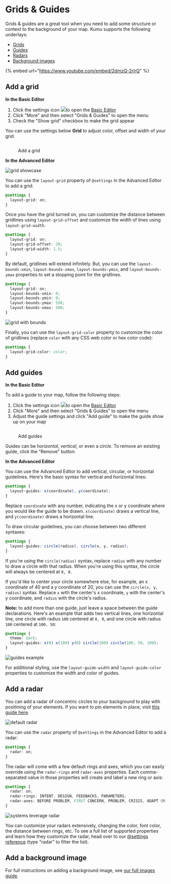 # Grids & Guides

Grids & guides are a great tool when you need to add some structure or context to the background of your map. Kumu supports the following underlays:

* [Grids](underlays.md#add-a-grid)
* [Guides](underlays.md#add-guides)
* [Radars](underlays.md#add-a-radar)
* [Background images](underlays.md#add-a-background-image)

{% embed url="https://www.youtube.com/embed/2dmzQ-2rIrQ" %}

## Add a grid

**In the Basic Editor**

1. Click the settings icon ![](../icons/sliders-h.svg)to open the [Basic Editor](../overview/view-editors.md#basic-editor)
2. Click "More" and then select "Grids & Guides" to open the menu
3. Check the "Show grid" checkbox to make the grid appear&#x20;

You can use the settings below **Grid** to adjust color, offset and width of your grid.

<figure><img src="../.gitbook/assets/Grids and guides.png" alt=""><figcaption><p>Add a grid</p></figcaption></figure>

**In the Advanced Editor**

![grid showcase](../images/grid-showcase.png)

You can use the `layout-grid` property of `@settings` in the Advanced Editor to add a grid:

```scss
@settings {
  layout-grid: on;
}
```

Once you have the grid turned on, you can customize the distance between gridlines using `layout-grid-offset` and customize the width of lines using `layout-grid-width`.

```scss
@settings {
  layout-grid: on;
  layout-grid-offset: 20;
  layout-grid-width: 1.5;
}
```

By default, gridlines will extend infinitely. But, you can use the `layout-bounds-xmin`, `layout-bounds-xmax`, `layout-bounds-ymin`, and `layout-bounds-ymax` properties to set a stopping point for the gridlines.

```scss
@settings {
  layout-grid: on;
  layout-bounds-xmin: 0;
  layout-bounds-ymin: 0;
  layout-bounds-ymax: 550;
  layout-bounds-xmax: 500;
}
```

![grid with bounds](../images/grid-guides-bounds.png)

Finally, you can use the `layout-grid-color` property to customize the color of gridlines (replace `color` with any CSS web color or hex color code):

```scss
@settings {
  layout-grid-color: color;
}
```

## Add guides

**In the Basic Editor**

To add a guide to your map, follow the following steps:&#x20;

1. Click the settings icon ![](../icons/sliders-h.svg)to open the [Basic Editor](../overview/view-editors.md#basic-editor)
2. Click "More" and then select "Grids & Guides" to open the menu
3. Adjust the guide settings and click "Add guide" to make the guide show up on your map

<figure><img src="../.gitbook/assets/Guides.png" alt=""><figcaption><p>Add guides</p></figcaption></figure>

Guides can be _horizontal_, _vertical_, or even a _circle_. To remove an existing guide, click the "Remove" button.

**In the Advanced Editor**&#x20;

You can use the Advanced Editor to add vertical, circular, or horizontal guidelines. Here's the basic syntax for vertical and horizontal lines:

```scss
@settings {
  layout-guides: x(coordinate), y(coordinate);
}
```

Replace `coordinate` with any number, indicating the x or y coordinate where you would like the guide to be drawn. `x(coordinate)` draws a vertical line, and `y(coordinate)` draws a horizontal line.

To draw circular guidelines, you can choose between two different syntaxes:

```scss
@settings {
  layout-guides: circle(radius), circle(x, y, radius);
}
```

If you're using the `circle(radius)` syntax, replace `radius` with any number to draw a circle with that radius. When you're using this syntax, the circle will always be centered at `0, 0`.

If you'd like to center your circle somewhere else, for example, an x coordinate of 40 and a y coordinate of 20, you can use the `circle(x, y, radius)` syntax. Replace `x` with the center's x coordinate, `y` with the center's y coordinate, and `radius` with the circle's radius.

**Note:** to add more than one guide, just leave a space between the guide declarations. Here's an example that adds two vertical lines, one horizontal line, one circle with radius `100` centered at `0, 0`, and one circle with radius `100` centered at `100, 50`:

```scss
@settings {
  theme: dark;
  layout-guides: x(0) x(100) y(0) circle(100) circle(100, 50, 100);
}
```

![guides example](../images/guides-dark.png)

For additional styling, use the `layout-guide-width` and `layout-guide-color` properties to customize the width and color of guides.

## Add a radar

You can add a radar of concentric circles to your background to play with positining of your elements. If you want to pin elements in place, visit [this guide here](../faq/how-do-keep-elements-from-moving.md).

![default radar](../images/radar-default.png)

You can use the `radar` property of `@settings` in the Advanced Editor to add a radar:

```scss
@settings {
  radar: on;
}
```

The radar will come with a few default rings and axes, which you can easily override using the `radar-rings` and `radar-axes` properties. Each comma-separated value in those properties will create and label a new ring or axis:

```scss
@settings {
  radar: on;
  radar-rings: INTENT, DESIGN, FEEDBACKS, PARAMETERS;
  radar-axes: BEFORE PROBLEM, FIRST CONCERN, PROBLEM, CRISIS, ADAPT OR RESTORE;
}
```

![systems leverage radar](../images/systems-leverage-radar.png)

You can customize your radars extensively, changing the color, font color, the distance between rings, etc. To see a full list of supported properties and learn how they customize the radar, head over to our [@settings reference](settings-reference.md) (type "radar" to filter the list).

## Add a background image

For full instructions on adding a background image, see [our full images guide](images.md#add-a-background-image).
